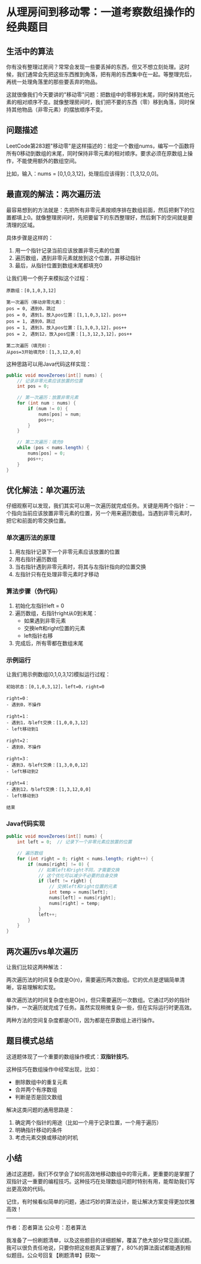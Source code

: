 # 从理房间到移动零：一道考察数组操作的经典题目

## 生活中的算法
你有没有整理过房间？常常会发现一些要丢掉的东西，但又不想立刻处理。这时候，我们通常会先把这些东西推到角落，把有用的东西集中在一起。等整理完后，再统一处理角落里的那些要丢弃的物品。

这就很像我们今天要讲的"移动零"问题：把数组中的零移到末尾，同时保持其他元素的相对顺序不变。就像整理房间时，我们把不要的东西（零）移到角落，同时保持其他物品（非零元素）的摆放顺序不变。

## 问题描述
LeetCode第283题"移动零"是这样描述的：给定一个数组nums，编写一个函数将所有0移动到数组的末尾，同时保持非零元素的相对顺序。要求必须在原数组上操作，不能使用额外的数组空间。

比如，输入：nums = [0,1,0,3,12]，处理后应该得到：[1,3,12,0,0]。

## 最直观的解法：两次遍历法
最容易想到的方法就是：先把所有非零元素按顺序排在数组前面，然后把剩下的位置都填上0。就像整理房间时，先把要留下的东西整理好，然后剩下的空间就是要清理的区域。

具体步骤是这样的：
1. 用一个指针记录当前应该放置非零元素的位置
2. 遍历数组，遇到非零元素就放到这个位置，并移动指针
3. 最后，从指针位置到数组末尾都填充0

让我们用一个例子来模拟这个过程：
```
原数组：[0,1,0,3,12]

第一次遍历（移动非零元素）：
pos = 0, 遇到0，跳过
pos = 0, 遇到1，放入pos位置：[1,1,0,3,12]，pos++
pos = 1, 遇到0，跳过
pos = 1, 遇到3，放入pos位置：[1,3,0,3,12]，pos++
pos = 2, 遇到12，放入pos位置：[1,3,12,3,12]，pos++

第二次遍历（填充0）：
从pos=3开始填充0：[1,3,12,0,0]
```

这种思路可以用Java代码这样实现：
```java
public void moveZeroes(int[] nums) {
    // 记录非零元素应该放置的位置
    int pos = 0;
    
    // 第一次遍历：放置非零元素
    for (int num : nums) {
        if (num != 0) {
            nums[pos] = num;
            pos++;
        }
    }
    
    // 第二次遍历：填充0
    while (pos < nums.length) {
        nums[pos] = 0;
        pos++;
    }
}
```

## 优化解法：单次遍历法
仔细观察可以发现，我们其实可以用一次遍历就完成任务。关键是用两个指针：一个指向当前应该放置非零元素的位置，另一个用来遍历数组。当遇到非零元素时，把它和前面的零交换位置。

### 单次遍历法的原理
1. 用左指针记录下一个非零元素应该放置的位置
2. 用右指针遍历数组
3. 当右指针遇到非零元素时，将其与左指针指向的位置交换
4. 左指针只有在处理非零元素时才移动

### 算法步骤（伪代码）
1. 初始化左指针left = 0
2. 遍历数组，右指针right从0到末尾：
   - 如果遇到非零元素
   - 交换left和right位置的元素
   - left指针右移
3. 完成后，所有零都在数组末尾

### 示例运行
让我们用示例数组[0,1,0,3,12]模拟运行过程：
```
初始状态：[0,1,0,3,12]，left=0，right=0

right=0：
- 遇到0，不操作

right=1：
- 遇到1，与left交换：[1,0,0,3,12]
- left移动到1

right=2：
- 遇到0，不操作

right=3：
- 遇到3，与left交换：[1,3,0,0,12]
- left移动到2

right=4：
- 遇到12，与left交换：[1,3,12,0,0]
- left移动到3

结束
```

### Java代码实现
```java
public void moveZeroes(int[] nums) {
    int left = 0;  // 记录下一个非零元素应放置的位置
    
    // 遍历数组
    for (int right = 0; right < nums.length; right++) {
        if (nums[right] != 0) {
            // 如果left和right不同，才需要交换
            // 这个优化可以减少不必要的自身交换
            if (left != right) {
                // 交换left和right位置的元素
                int temp = nums[left];
                nums[left] = nums[right];
                nums[right] = temp;
            }
            left++;
        }
    }
}
```

## 两次遍历vs单次遍历
让我们比较这两种解法：

两次遍历法的时间复杂度是O(n)，需要遍历两次数组。它的优点是逻辑简单清晰，容易理解和实现。

单次遍历法的时间复杂度也是O(n)，但只需要遍历一次数组。它通过巧妙的指针操作，一次遍历就完成了任务。虽然实现稍微复杂一些，但在实际运行时更高效。

两种方法的空间复杂度都是O(1)，因为都是在原数组上进行操作。

## 题目模式总结
这道题体现了一个重要的数组操作模式：**双指针技巧**。

这种技巧在数组操作中经常出现，比如：
- 删除数组中的重复元素
- 合并两个有序数组
- 判断是否是回文数组

解决这类问题的通用思路是：
1. 确定两个指针的用途（比如一个用于记录位置，一个用于遍历）
2. 明确指针移动的条件
3. 考虑元素交换或移动的时机

## 小结
通过这道题，我们不仅学会了如何高效地移动数组中的零元素，更重要的是掌握了双指针这一重要的编程技巧。这种技巧在处理数组问题时特别有用，能帮助我们写出更高效的代码。

记住，有时候看似简单的问题，通过巧妙的算法设计，能让解决方案变得更加优雅高效！

---
作者：忍者算法
公众号：忍者算法

我准备了一份刷题清单，以及这些题目的详细题解，覆盖了绝大部分常见面试题。我可以很负责任地说，只要你把这些题真正掌握了，80%的算法面试都能遇到相似题目。公众号回复【刷题清单】获取～